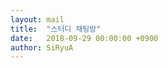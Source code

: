 ```yaml
---
layout: mail
title:  "스터디 채팅방"
date:   2018-09-29 00:00:00 +0900
author: SiRyuA
---
```


<script>
location.href = "mailto:develoid@naver.com"
              + "?cc="
              + "&subject="
              + "[스터디채팅방] 허가 요청합니다."
              + "&body="
              + "%40 방장 닉네임 %0D%0A%0D%0A%0D%0A"
              + "%40 방장 네이버 ID %0D%0A%0D%0A%0D%0A"
              + "%40 스터디채팅방 이름 %0D%0A%0D%0A%0D%0A"
              + "%40 스터디채팅방 대화 주제 %0D%0A%0D%0A%0D%0A"
              + "%40 스터디채팅방 목적 %0D%0A%0D%0A%0D%0A"
              + "%40 규칙 준수 여부 %0D%0A%0D%0A%0D%0A";
</script>
